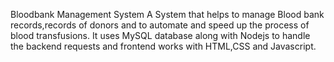 Bloodbank Management System 
A System that helps to manage Blood bank records,records of donors and to automate and speed up the process of blood transfusions. 
It uses MySQL database along with Nodejs to handle the backend requests and frontend works with HTML,CSS and Javascript.
